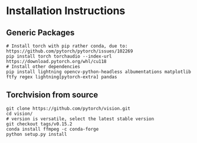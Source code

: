 # Installation Instructions
## Generic Packages
```shell
# Install torch with pip rather conda, due to: https://github.com/pytorch/pytorch/issues/102269
pip install torch torchaudio --index-url https://download.pytorch.org/whl/cu118
# Install other dependencies
pip install lightning opencv-python-headless albumentations matplotlib ftfy regex lightning[pytorch-extra] pandas
```
## Torchvision from source
```shell
git clone https://github.com/pytorch/vision.git
cd vision/
# version is versatile, select the latest stable version
git checkout tags/v0.15.2
conda install ffmpeg -c conda-forge
python setup.py install
```
